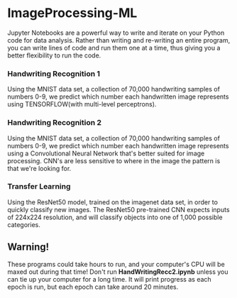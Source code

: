 # ImageProcessing-ML

Jupyter Notebooks are a powerful way to write and iterate on your Python code for data analysis. Rather than writing and re-writing an entire program, you can write lines of code and run them one at a time, thus giving you a better flexibility to run the code.

### Handwriting Recognition 1
Using the MNIST data set, a collection of 70,000 handwriting samples of numbers 0-9, we predict which number each handwritten image represents using TENSORFLOW(with multi-level perceptrons).

### Handwriting Recognition 2
Using the MNIST data set, a collection of 70,000 handwriting samples of numbers 0-9, we predict which number each handwritten image represents using a Convolutional Neural Network that's better suited for image processing. CNN's are less sensitive to where in the image the pattern is that we're looking for.

### Transfer Learning
Using the ResNet50 model, trained on the imagenet data set, in order to quickly classify new images. The ResNet50 pre-trained CNN expects inputs of 224x224 resolution, and will classify objects into one of 1,000 possible categories.

## Warning!
These programs could take hours to run, and your computer's CPU will be maxed out during that time! Don't run **HandWritingRecc2.ipynb** unless you can tie up your computer for a long time. It will print progress as each epoch is run, but each epoch can take around 20 minutes.
